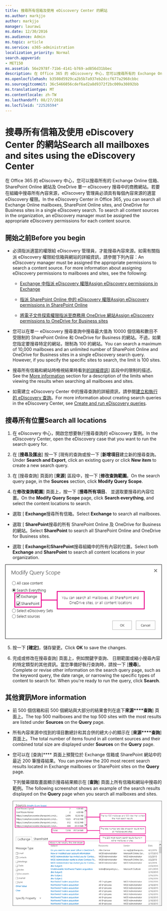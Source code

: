 ```yaml
---
title: 搜尋所有信箱及使用 eDiscovery Center 的網站
ms.author: markjjo
author: markjjo
manager: laurawi
ms.date: 12/30/2016
ms.audience: Admin
ms.topic: article
ms.service: o365-administration
localization_priority: Normal
search.appverid:
- MET150
ms.assetid: 56e2978f-71b6-4141-b769-ad856d31bbec
description: 在 Office 365 的 eDiscovery 中心，您可以搜尋所有的 Exchange Online 信箱、 SharePoint Online 網站及 OneDrive 單一 eDiscovery 搜尋中的商務網站。若要在組織中搜尋所有內容來源，eDiscovery 管理員必須具有每個內容來源的適當 eDiscovery 權限。
ms.openlocfilehash: b3508d5929ca2b5b7a937eb2dccf677a2968cbbc
ms.sourcegitcommit: 36c5466056cdef6ad2a8d9372f2bc009a30892bb
ms.translationtype: MT
ms.contentlocale: zh-TW
ms.lasthandoff: 08/27/2018
ms.locfileid: "22526594"
---
```

# <a name="search-all-mailboxes-and-sites-using-the-ediscovery-center"></a><span data-ttu-id="d7650-104">搜尋所有信箱及使用 eDiscovery Center 的網站</span><span class="sxs-lookup"><span data-stu-id="d7650-104">Search all mailboxes and sites using the eDiscovery Center</span></span>

<span data-ttu-id="d7650-p102">在 Office 365 的 eDiscovery 中心，您可以搜尋所有的 Exchange Online 信箱、 SharePoint Online 網站及 OneDrive 單一 eDiscovery 搜尋中的商務網站。若要在組織中搜尋所有內容來源，eDiscovery 管理員必須具有每個內容來源的適當 eDiscovery 權限。</span><span class="sxs-lookup"><span data-stu-id="d7650-p102">In the eDiscovery Center in Office 365, you can search all Exchange Online mailboxes, SharePoint Online sites, and OneDrive for Business sites in a single eDiscovery search. To search all content sources in the organization, an eDiscovery manager must be assigned the appropriate eDiscovery permissions for each content source.</span></span> 
  
## <a name="before-you-begin"></a><span data-ttu-id="d7650-107">開始之前</span><span class="sxs-lookup"><span data-stu-id="d7650-107">Before you begin</span></span>

- <span data-ttu-id="d7650-p103">必須指派適當的權限給 eDiscovery 管理員，才能搜尋內容來源。如需有關指派 eDiscovery 權限給信箱與網站的詳細資訊，請參閱下列內容：</span><span class="sxs-lookup"><span data-stu-id="d7650-p103">An eDiscovery manager must be assigned the appropriate permissions to search a content source. For more information about assigning eDiscovery permissions to mailboxes and sites, see the following:</span></span> 
    
  - [<span data-ttu-id="d7650-110">Exchange 中指派 eDiscovery 權限</span><span class="sxs-lookup"><span data-stu-id="d7650-110">Assign eDiscovery permissions in Exchange</span></span>](https://go.microsoft.com/fwlink/p/?LinkId=526886)
    
  - [<span data-ttu-id="d7650-111">指派 SharePoint Online 中的 eDiscovery 權限</span><span class="sxs-lookup"><span data-stu-id="d7650-111">Assign eDiscovery permissions in SharePoint Online</span></span>](https://go.microsoft.com/fwlink/p/?LinkId=526885)
    
  - [<span data-ttu-id="d7650-112">將電子文件探索權限指派至商務用 OneDrive 網站</span><span class="sxs-lookup"><span data-stu-id="d7650-112">Assign eDiscovery permissions to OneDrive for Business sites</span></span>](assign-permissions-to-onedrive-for-business-sites.md)
    
- <span data-ttu-id="d7650-p104">您可以在單一 eDiscovery 搜尋查詢中搜尋最大值為 10000 個信箱和數目不受限制的 SharePoint Online 和 OneDrive for Business 的網站。不過，如果您指定要搜尋特定的網站，限制為 100 的網站。</span><span class="sxs-lookup"><span data-stu-id="d7650-p104">You can search a maximum of 10,000 mailboxes and an unlimited number of SharePoint Online and OneDrive for Business sites in a single eDiscovery search query. However, if you specify the specific sites to search, the limit is 100 sites.</span></span>
    
- <span data-ttu-id="d7650-115">搜尋所有信箱和網站時檢視結果時看到[的詳細資訊](search-all-mailboxes-and-sites-with-ediscovery.md#moreinfo)] 區段中的限制的描述。</span><span class="sxs-lookup"><span data-stu-id="d7650-115">See the [More information](search-all-mailboxes-and-sites-with-ediscovery.md#moreinfo) section for a description of the limits when viewing the results when searching all mailboxes and sites.</span></span> 
    
- <span data-ttu-id="d7650-116">如需建立 eDiscovery Center 中的搜尋查詢的詳細資訊，請參閱[建立和執行的 eDiscovery 查詢](https://go.microsoft.com/fwlink/p/?LinkID=404032)。</span><span class="sxs-lookup"><span data-stu-id="d7650-116">For more information about creating search queries in the eDiscovery Center, see [Create and run eDiscovery queries](https://go.microsoft.com/fwlink/p/?LinkID=404032).</span></span>
    
## <a name="search-all-locations"></a><span data-ttu-id="d7650-117">搜尋所有位置</span><span class="sxs-lookup"><span data-stu-id="d7650-117">Search all locations</span></span>

1. <span data-ttu-id="d7650-118">在 eDiscovery 中心，開啟您想要執行搜尋查詢的 eDiscovery 案例。</span><span class="sxs-lookup"><span data-stu-id="d7650-118">In the eDiscovery Center, open the eDiscovery case that you want to run the search query for.</span></span>
    
2. <span data-ttu-id="d7650-119">在 [**搜尋及匯出**] 按一下 [現有的查詢或按一下 [**新增項目**建立新的搜尋查詢。</span><span class="sxs-lookup"><span data-stu-id="d7650-119">Under **Search and Export**, click an existing query or click **New item** to create a new search query.</span></span> 
    
3. <span data-ttu-id="d7650-120">在 [搜尋查詢] 頁面的 [**來源**] 區段中，按一下 [**修改查詢範圍**。</span><span class="sxs-lookup"><span data-stu-id="d7650-120">On the search query page, in the **Sources** section, click **Modify Query Scope**.</span></span>
    
4. <span data-ttu-id="d7650-121">在**修改查詢範圍**] 頁面上，按一下 [**搜尋所有項目**、 並選取要搜尋的內容位置。</span><span class="sxs-lookup"><span data-stu-id="d7650-121">On the **Modify Query Scope** page, click **Search everything**, and select the content locations to search.</span></span>
    
  - <span data-ttu-id="d7650-122">選取 [ **Exchange**搜尋所有信箱。</span><span class="sxs-lookup"><span data-stu-id="d7650-122">Select **Exchange** to search all mailboxes.</span></span> 
    
  - <span data-ttu-id="d7650-123">選取 [ **SharePoint**搜尋的所有 SharePoint Online 及 OneDrive for Business 的網站。</span><span class="sxs-lookup"><span data-stu-id="d7650-123">Select **SharePoint** to search all SharePoint Online and OneDrive for Business sites.</span></span> 
    
  - <span data-ttu-id="d7650-124">選取 [ **Exchange**和**SharePoint**搜尋組織中的所有內容的位置。</span><span class="sxs-lookup"><span data-stu-id="d7650-124">Select both **Exchange** and **SharePoint** to search all content locations in your organization.</span></span> 
    
![搜尋所有信箱和站台](media/e1f919ab-5596-43bb-a3c9-626cd41067b3.gif)
  
5. <span data-ttu-id="d7650-126">按一下 **[確定]**，儲存變更。</span><span class="sxs-lookup"><span data-stu-id="d7650-126">Click **OK** to save the changes.</span></span> 
    
6. <span data-ttu-id="d7650-p105">完成或修改在搜尋查詢] 頁面上，例如關鍵字查詢、 日期範圍或縮小搜尋內容的特定類型的其他資訊。當您準備好執行查詢時，請按一下 [**搜尋**]。</span><span class="sxs-lookup"><span data-stu-id="d7650-p105">Complete or revise other information on the search query page, such as the keyword query, the date range, or narrowing the specific types of content to search for. When you're ready to run the query, click **Search**.</span></span> 
    
## <a name="more-information"></a><span data-ttu-id="d7650-129">其他資訊</span><span class="sxs-lookup"><span data-stu-id="d7650-129">More information</span></span>
<span data-ttu-id="d7650-130"><a name="moreinfo"> </a></span><span class="sxs-lookup"><span data-stu-id="d7650-130"></span></span>

- <span data-ttu-id="d7650-131">前 500 個信箱和前 500 個網站與大部分的結果會列在底下**來源****查詢**] 頁面上。</span><span class="sxs-lookup"><span data-stu-id="d7650-131">The top 500 mailboxes and the top 500 sites with the most results are listed under **Sources** on the **Query** page.</span></span> 
    
- <span data-ttu-id="d7650-132">所有內容來源中找到的項目數總計和其合併的總大小的顯示在 [**來源****查詢**] 頁面上。</span><span class="sxs-lookup"><span data-stu-id="d7650-132">The total number of items found in all content sources and their combined total size are displayed under **Sources** on the **Query** page.</span></span> 
    
- <span data-ttu-id="d7650-133">您可以在 [查詢]**** 頁面上預覽位於 Exchange 信箱或 SharePoint 網站中的最近 200 筆搜尋結果。</span><span class="sxs-lookup"><span data-stu-id="d7650-133">You can preview the 200 most recent search results located in Exchange mailboxes or SharePoint sites on the **Query** page.</span></span> 
    
    <span data-ttu-id="d7650-134">下列螢幕擷取畫面顯示搜尋結果顯示在 [**查詢**] 頁面上所有信箱和網站中搜尋的範例。</span><span class="sxs-lookup"><span data-stu-id="d7650-134">The following screenshot shows an example of the search results displayed on the **Query** page when you search all mailboxes and sites.</span></span> 
    
    ![搜尋所有位置時之結果的螢幕擷取畫面](media/4bf430f6-41ab-4bf6-afa9-33c3f6fd8b16.gif)
  

